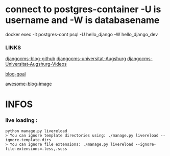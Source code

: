 
# connect to postgres-container -U is username and -W is databasename
docker exec -it postgres-cont psql -U hello_django -W hello_django_dev






### LINKS 
[djangocms-blog-github](https://github.com/nephila/djangocms-blog)
[djangocms-universitat-Augshurg](https://www.uni-augsburg.de/de/organisation/einrichtungen/rz/it-services/beschaeftigte/webseiten/bedienungsanleitung/)
[djangocms-Universitat-Augshurg-Videos](https://www.youtube.com/playlist?list=PLpeT-cElYx8-RF8fcHlNFgbg9tBVp8nbW)

[blog-goal](https://www.django-cms.org.tw/en/blog/)

[awesome-blog-image](https://unsplash.com/photos/P3pfwBoZ52s)


# INFOS
### live loading : 
    python manage.py livereload
    > You can ignore template directories using: ./manage.py livereload --ignore-template-dirs
    > You can ignore file extensions: ./manage.py livereload --ignore-file-extensions=.less,.scss

